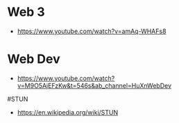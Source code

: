 # Web 3
- https://www.youtube.com/watch?v=amAq-WHAFs8

# Web Dev
- https://www.youtube.com/watch?v=M9O5AjEFzKw&t=546s&ab_channel=HuXnWebDev

#STUN
- https://en.wikipedia.org/wiki/STUN
